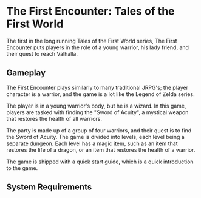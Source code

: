 # The First Encounter: Tales of the First World

The first in the long running Tales of the First World series, The First Encounter puts players in the role of a young warrior, his lady friend, and their quest to reach Valhalla.

## Gameplay

The First Encounter plays similarly to many traditional JRPG's; the player character is a warrior, and the game is a lot like the Legend of Zelda series.  
 

The player is in a young warrior's body, but he is a wizard. In this game, players are tasked with finding the "Sword of Acuity", a mystical weapon that restores the health of all warriors.  
 
The party is made up of a group of four warriors, and their quest is to find the Sword of Acuity. The game is divided into levels, each level being a separate dungeon. Each level has a magic item, such as an item that restores the life of a dragon, or an item that restores the health of a warrior.  
 
The game is shipped with a quick start guide, which is a quick introduction to the game.  
  

## System Requirements
